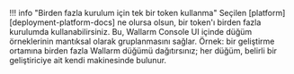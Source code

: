 !!! info "Birden fazla kurulum için tek bir token kullanma"
    Seçilen [platform][deployment-platform-docs] ne olursa olsun, bir token'ı birden fazla kurulumda kullanabilirsiniz. Bu, Wallarm Console UI içinde düğüm örneklerinin mantıksal olarak gruplanmasını sağlar. Örnek: bir geliştirme ortamına birden fazla Wallarm düğümü dağıtırsınız; her düğüm, belirli bir geliştiriciye ait kendi makinesinde bulunur.